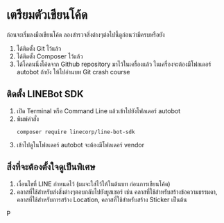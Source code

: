 # เตรียมตัวเขียนโค้ด

ก่อนจะเริ่มลงมือเขียนโค้ด ลองสำรวจสิ่งต่างๆต่อไปนี้ดูก่อนว่ามีครบหรือยัง

1. ได้ติดตั้ง Git ไว้แล้ว
2. ได้ติดตั้ง Composer ไว้แล้ว
3. ได้โคลนนิ่งโค้ดจาก Github repository มาไว้ในเครื่องแล้ว ในเครื่องจะต้องมีโฟลเดอร์ autobot ถ้ายัง ให้ไปอ่านบท Git crash course

## ติดตั้ง LINEBot SDK

1. เปิด Terminal หรือ Command Line แล้วเข้าไปยังโฟลเดอร์ autobot
2. พิมพ์คำสั่ง 
   ```
   composer require linecorp/line-bot-sdk
   ```
3. เข้าไปดูในโฟลเดอร์ autobot จะต้องมีโฟลเดอร์ vendor

## สิ่งที่จะต้องตั้งใจดูเป็นพิเศษ

1. เงื่อนไขที่ LINE กำหนดไว้ \(ผมจะใส่ไว้ให้ในต้นบท ก่อนการเขียนโค้ด\)
2. คลาสที่ใช้สำหรับส่งสิ่งต่างๆตอบกลับไปยังยูสเซอร์ เช่น คลาสที่ใช้สำหรับสร้างข้อความธรรมดา, คลาสที่ใช้สำหรับการสร้าง Location, คลาสที่ใช้สำหรับสร้าง Sticker เป็นต้น

P

